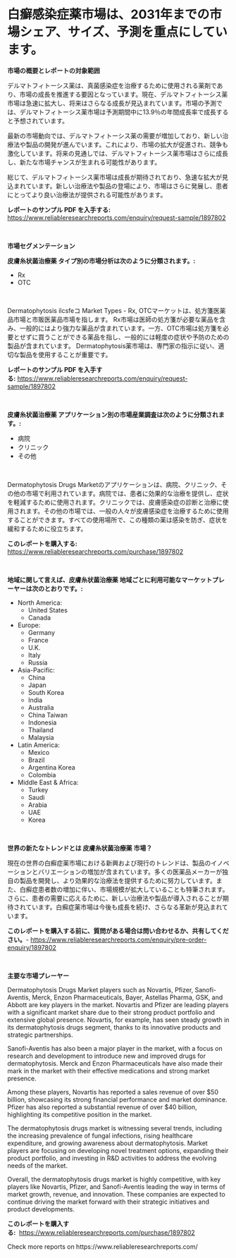 <p><h1>白癬感染症薬市場は、2031年までの市場シェア、サイズ、予測を重点にしています。</h1></p><p><strong>市場の概要とレポートの対象範囲</strong></p>
<p><p>デルマトフィトーシス薬は、真菌感染症を治療するために使用される薬剤であり、市場の成長を推進する要因となっています。現在、デルマトフィトーシス薬市場は急速に拡大し、将来はさらなる成長が見込まれています。市場の予測では、デルマトフィトーシス薬市場は予測期間中に13.9％の年間成長率で成長すると予想されています。</p><p>最新の市場動向では、デルマトフィトーシス薬の需要が増加しており、新しい治療法や製品の開発が進んでいます。これにより、市場の拡大が促進され、競争も激化しています。将来の見通しでは、デルマトフィトーシス薬市場はさらに成長し、新たな市場チャンスが生まれる可能性があります。</p><p>総じて、デルマトフィトーシス薬市場は成長が期待されており、急速な拡大が見込まれています。新しい治療法や製品の登場により、市場はさらに発展し、患者にとってより良い治療法が提供される可能性があります。</p></p>
<p><strong>レポートのサンプル PDF を入手する:</strong> <a href="https://www.reliableresearchreports.com/enquiry/request-sample/1897802">https://www.reliableresearchreports.com/enquiry/request-sample/1897802</a></p>
<p>&nbsp;</p>
<p><strong>市場セグメンテーション</strong></p>
<p><strong>皮膚糸状菌治療薬 タイプ別の市場分析は次のように分類されます。:</strong></p>
<p><ul><li>Rx</li><li>OTC</li></ul></p>
<p>&nbsp;</p>
<p><p>Dermatophytosis ilcsfeコ Market Types - Rx, OTCマーケットは、処方箋医薬品市場と市販医薬品市場を指します。 Rx市場は医師の処方箋が必要な薬品を含み、一般的にはより強力な薬品が含まれています。一方、OTC市場は処方箋を必要とせずに買うことができる薬品を指し、一般的には軽度の症状や予防のための製品が含まれています。 Dermatophytosis薬市場は、専門家の指示に従い、適切な製品を使用することが重要です。</p></p>
<p><strong>レポートのサンプル PDF を入手する:</strong>&nbsp;<a href="https://www.reliableresearchreports.com/enquiry/request-sample/1897802">https://www.reliableresearchreports.com/enquiry/request-sample/1897802</a></p>
<p>&nbsp;</p>
<p><strong> 皮膚糸状菌治療薬 アプリケーション別の市場産業調査は次のように分類されます。:</strong></p>
<p><ul><li>病院</li><li>クリニック</li><li>その他</li></ul></p>
<p>&nbsp;</p>
<p><p>Dermatophytosis Drugs Marketのアプリケーションは、病院、クリニック、その他の市場で利用されています。病院では、患者に効果的な治療を提供し、症状を軽減するために使用されます。クリニックでは、皮膚感染症の診断と治療に使用されます。その他の市場では、一般の人々が皮膚感染症を治療するために使用することができます。すべての使用場所で、この種類の薬は感染を防ぎ、症状を緩和するために役立ちます。</p></p>
<p><strong>このレポートを購入する:</strong>&nbsp; <a href="https://www.reliableresearchreports.com/purchase/1897802">https://www.reliableresearchreports.com/purchase/1897802</a></p>
<p>&nbsp;</p>
<p><strong>地域に関して言えば、皮膚糸状菌治療薬 地域ごとに利用可能なマーケットプレーヤーは次のとおりです。:</strong></p>
<p><ul>
    <li>
        North America:
        <ul>
            <li>United States</li>
            <li>Canada</li>
        </ul>
    </li>
    <li>
        Europe:
        <ul>
            <li>Germany</li>
            <li>France</li>
            <li>U.K.</li>
            <li>Italy</li>
            <li>Russia</li>
        </ul>
    </li>
    <li>
        Asia-Pacific:
        <ul>
            <li>China</li>
            <li>Japan</li>
            <li>South Korea</li>
            <li>India</li>
            <li>Australia</li>
            <li>China Taiwan</li>
            <li>Indonesia</li>
            <li>Thailand</li>
            <li>Malaysia</li>
        </ul>
    </li>
    <li>
        Latin America:
        <ul>
            <li>Mexico</li>
            <li>Brazil</li>
            <li>Argentina Korea</li>
            <li>Colombia</li>
        </ul>
    </li>
    <li>
        Middle East & Africa:
        <ul>
            <li>Turkey</li>
            <li>Saudi</li>
            <li>Arabia</li>
            <li>UAE</li>
            <li>Korea</li>
        </ul>
    </li>
    </ul></p>
<p>&nbsp;</p>
<p><strong>世界の新たなトレンドとは 皮膚糸状菌治療薬 市場？</strong></p>
<p><p>現在の世界の白癬症薬市場における新興および現行のトレンドは、製品のイノベーションとバリエーションの増加が含まれています。多くの医薬品メーカーが独自の製品を開発し、より効果的な治療法を提供するために努力しています。また、白癬症患者数の増加に伴い、市場規模が拡大していることも特筆されます。さらに、患者の需要に応えるために、新しい治療法や製品が導入されることが期待されています。白癬症薬市場は今後も成長を続け、さらなる革新が見込まれています。</p></p>
<p><strong>このレポートを購入する前に、質問がある場合は問い合わせるか、共有してください。</strong>- <a href="https://www.reliableresearchreports.com/enquiry/pre-order-enquiry/1897802">https://www.reliableresearchreports.com/enquiry/pre-order-enquiry/1897802</a></p>
<p>&nbsp;</p>
<p><strong>主要な市場プレーヤー</strong></p>
<p><p>Dermatophytosis Drugs Market players such as Novartis, Pfizer, Sanofi-Aventis, Merck, Enzon Pharmaceuticals, Bayer, Astellas Pharma, GSK, and Abbott are key players in the market. Novartis and Pfizer are leading players with a significant market share due to their strong product portfolio and extensive global presence. Novartis, for example, has seen steady growth in its dermatophytosis drugs segment, thanks to its innovative products and strategic partnerships.</p><p>Sanofi-Aventis has also been a major player in the market, with a focus on research and development to introduce new and improved drugs for dermatophytosis. Merck and Enzon Pharmaceuticals have also made their mark in the market with their effective medications and strong market presence.</p><p>Among these players, Novartis has reported a sales revenue of over $50 billion, showcasing its strong financial performance and market dominance. Pfizer has also reported a substantial revenue of over $40 billion, highlighting its competitive position in the market.</p><p>The dermatophytosis drugs market is witnessing several trends, including the increasing prevalence of fungal infections, rising healthcare expenditure, and growing awareness about dermatophytosis. Market players are focusing on developing novel treatment options, expanding their product portfolio, and investing in R&D activities to address the evolving needs of the market.</p><p>Overall, the dermatophytosis drugs market is highly competitive, with key players like Novartis, Pfizer, and Sanofi-Aventis leading the way in terms of market growth, revenue, and innovation. These companies are expected to continue driving the market forward with their strategic initiatives and product developments.</p></p>
<p><strong>このレポートを購入する:</strong>&nbsp;&nbsp;<a href="https://www.reliableresearchreports.com/purchase/1897802">https://www.reliableresearchreports.com/purchase/1897802</a></p>
<p>Check more reports on https://www.reliableresearchreports.com/</p>